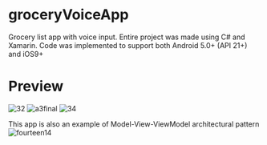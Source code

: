 # groceryVoiceApp
Grocery list app with voice input. Entire project was made using C# and Xamarin.
Code was implemented to support both Android 5.0+ (API 21+) and iOS9+
# Preview
![32](https://user-images.githubusercontent.com/114245364/210100784-84afdbce-981b-4bbb-99e0-50ae5b56d3e8.PNG)
![a3final](https://user-images.githubusercontent.com/114245364/210100796-92574bc0-5333-44a3-9c23-e7fa0bc69e93.PNG)
![34](https://user-images.githubusercontent.com/114245364/210100815-58df2c8f-d36c-4631-8978-cd41497e5973.PNG)

This app is also an example of Model-View-ViewModel architectural pattern
![fourteen14](https://user-images.githubusercontent.com/114245364/210100984-bbcf7aea-2a85-4d09-8ea7-8d113634385b.PNG)
